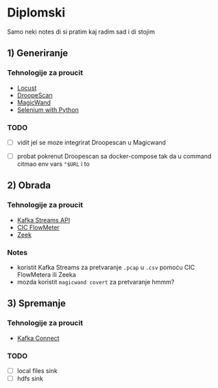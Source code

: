 # Diplomski
Samo neki notes di si pratim kaj radim sad i di stojim

## 1) Generiranje
### Tehnologije za proucit
- [Locust](https://locust.io/)
- [DroopeScan](https://github.com/SamJoan/droopescan)
- [MagicWand](https://github.com/twosixlabs/magicwand-datatool)
- [Selenium with Python](https://selenium-python.readthedocs.io/index.html)
### TODO
- [ ] vidit jel se moze integrirat Droopescan u Magicwand
- [ ] probat pokrenut Droopescan sa docker-compose tak da u command citmao env vars `"$URL` i to


## 2) Obrada
### Tehnologije za proucit
- [Kafka Streams API](https://kafka.apache.org/documentation/streams/)
- [CIC FlowMeter](https://www.unb.ca/cic/research/applications.html#CICFlowMeter)
- [Zeek](https://docs.zeek.org/en/master/)

### Notes
- koristit Kafka Streams za pretvaranje `.pcap` u `.csv` pomoću CIC FlowMetera ili Zeeka
- mozda koristit `magicwand covert` za pretvaranje hmmm?

## 3) Spremanje
### Tehnologije za proucit
- [Kafka Connect](https://docs.confluent.io/platform/current/connect/index.html)

### TODO
- [ ] local files sink
- [ ] hdfs sink
